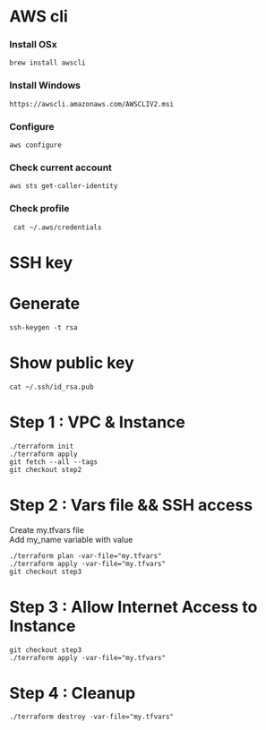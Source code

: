 # AWS cli
### Install OSx
```
brew install awscli
```
### Install Windows
```
https://awscli.amazonaws.com/AWSCLIV2.msi
```
### Configure
```
aws configure
```
### Check current account
```
aws sts get-caller-identity
```
### Check profile
```
 cat ~/.aws/credentials
```
# SSH key
# Generate
```
ssh-keygen -t rsa
```
# Show public key
```
cat ~/.ssh/id_rsa.pub
```
# Step 1 : VPC & Instance
```
./terraform init
./terraform apply
git fetch --all --tags
git checkout step2
```
# Step 2 : Vars file && SSH access
Create my.tfvars file  
Add my_name variable with value
```
./terraform plan -var-file="my.tfvars"
./terraform apply -var-file="my.tfvars"
git checkout step3
```
# Step 3 : Allow Internet Access to Instance
```
git checkout step3
./terraform apply -var-file="my.tfvars"
```
# Step 4 : Cleanup
```
./terraform destroy -var-file="my.tfvars"
```

